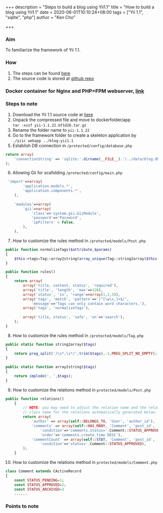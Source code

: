 +++
description = "Steps to build a blog using Yii1.1"
title = "How to build a blog using Yii1.1"
date = 2020-06-01T10:10:24+08:00
tags = ["Yii 1.1", "sqlite", "php"]
author = "Ken Cho"

+++
### Aim
To familiarize the framework of Yii 1.1.  

### How
1. The steps can be found [here](https://www.yiiframework.com/doc/blog/1.1/en/start.testdrive)  
2. The source code is stored at [github repo]()  

### Docker container for Nginx and PHP=FPM webserver, [link](link)



### Steps to note
1. Download the Yii 1.1 source code at [here](https://www.yiiframework.com/download)   
2. Unpack the compressed file and move to dockerfolder/app  
`tar -xvzf yii-1.1.22.bf1d26.tar.gz`  
3. Rename the folder name to `yii-1.1.22`  
4. Go to the framework folder to create a skeleton application by  
`./yiic webapp ../blog-yii1.1`  
5. Establish DB connection in `/protected/config/database.php` 
```php
return array(
	'connectionString' => 'sqlite:'.dirname(__FILE__).'/../data/blog.db',
);
```
6. Allowing Gii for scafolding  `/protected/config/main.php`  
```php
 'import'=>array(
        'application.models.*',
        'application.components.*',
    ),
 
    'modules'=>array(
        'gii'=>array(
            'class'=>'system.gii.GiiModule',
            'password'=>'Password',
            'ipFilters' = False,
        ),
    ),
```

7. How to customize the rules method in `/protected/models/Post.php`
```php
public function normalizeTags($attribute,$params)
{
    $this->tags=Tag::array2string(array_unique(Tag::string2array($this->tags)));
}
```
```php
public function rules()
{
    return array(
        array('title, content, status', 'required'),
        array('title', 'length', 'max'=>128),
        array('status', 'in', 'range'=>array(1,2,3)),
        array('tags', 'match', 'pattern'=>'/^[\w\s,]+$/',
            'message'=>'Tags can only contain word characters.'),
        array('tags', 'normalizeTags'),
 
        array('title, status', 'safe', 'on'=>'search'),
    );
}
```
8. How to customize the rules method in `/protected/models/Tag.php`
```php
public static function string2array($tags)
{
    return preg_split('/\s*,\s*/',trim($tags),-1,PREG_SPLIT_NO_EMPTY);
}
 
public static function array2string($tags)
{
    return implode(', ',$tags);
}
```

9. How to customize the relations method in `protected/models/Post.php`
```php
public function relations()
	{
		// NOTE: you may need to adjust the relation name and the related
		// class name for the relations automatically generated below.
		return array(
			'author' => array(self::BELONGS_TO, 'User', 'author_id'),
			'comments' => array(self::HAS_MANY, 'Comment', 'post_id',
                'condition'=>'comments.status='.Comment::STATUS_APPROVED,
                'order'=>'comments.create_time DESC'),
            'commentCount' => array(self::STAT, 'Comment', 'post_id',
                'condition'=>'status='.Comment::STATUS_APPROVED),
		);
	}
```
10. How to customize the relations method in  `protected/models/Comment.php`
```php
class Comment extends CActiveRecord
{
    const STATUS_PENDING=1;
    const STATUS_APPROVED=2;
    const STATUS_ARCHIVED=3
    ......
```

### Points to note  


